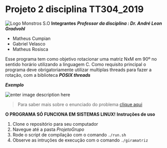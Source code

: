 # Projeto 2 disciplina TT304_2019

![Logo Monstros S.O](https://vignette.wikia.nocookie.net/monstersincmovies/images/5/5c/MONSTERSiNC.jpg/revision/latest?cb=20160822222448)
**Integrantes**
	***Professor da disciplina : Dr. André Leon Gradvohl***
 - Matheus Cumpian
 - Gabriel Velasco
 - Matheus Rosisca


Esse programa tem como objetivo rotacionar uma matriz NxM em 90º no sentido horário utilizando a linguagem C. Como requisito principal o programa deve obrigatoriamente utilizar multiplas threads para fazer a rotação, com a biblioteca ***POSIX threads***

***Exemplo***

![enter image description here](https://i.imgur.com/KqmRC01.png)

> Para saber mais sobre o enunciado do problema [clique aqui](https://docdro.id/Ca98Mjm)

**O PROGRAMA SÓ FUNCIONA EM SISTEMAS LINUX!**
**Instruções de uso**

 1. Clone o repositório para seu computador
 2. Navegue até a pasta *ProjetoGrupo*
 3. Rode o script de compilação com o comando `./run.sh`
 4. Observe as intruções de execução com o comando `./giramatriz
`
 
